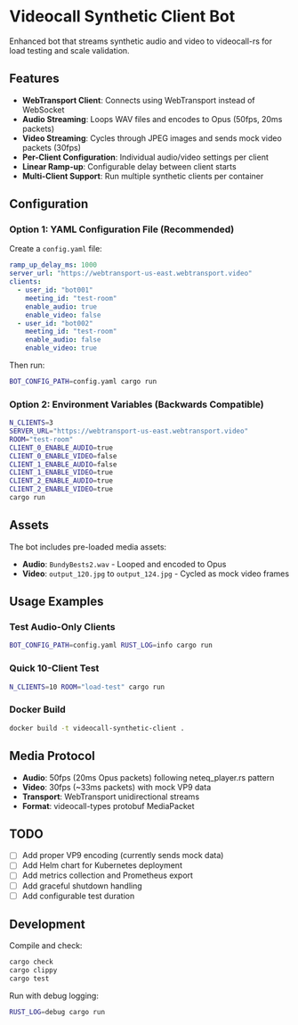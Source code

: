 # Videocall Synthetic Client Bot

Enhanced bot that streams synthetic audio and video to videocall-rs for load testing and scale validation.

## Features

- **WebTransport Client**: Connects using WebTransport instead of WebSocket
- **Audio Streaming**: Loops WAV files and encodes to Opus (50fps, 20ms packets)
- **Video Streaming**: Cycles through JPEG images and sends mock video packets (30fps)
- **Per-Client Configuration**: Individual audio/video settings per client
- **Linear Ramp-up**: Configurable delay between client starts
- **Multi-Client Support**: Run multiple synthetic clients per container

## Configuration

### Option 1: YAML Configuration File (Recommended)

Create a `config.yaml` file:

```yaml
ramp_up_delay_ms: 1000
server_url: "https://webtransport-us-east.webtransport.video"
clients:
  - user_id: "bot001"
    meeting_id: "test-room"
    enable_audio: true
    enable_video: false
  - user_id: "bot002"
    meeting_id: "test-room"
    enable_audio: false
    enable_video: true
```

Then run:
```bash
BOT_CONFIG_PATH=config.yaml cargo run
```

### Option 2: Environment Variables (Backwards Compatible)

```bash
N_CLIENTS=3
SERVER_URL="https://webtransport-us-east.webtransport.video"
ROOM="test-room"
CLIENT_0_ENABLE_AUDIO=true
CLIENT_0_ENABLE_VIDEO=false
CLIENT_1_ENABLE_AUDIO=false  
CLIENT_1_ENABLE_VIDEO=true
CLIENT_2_ENABLE_AUDIO=true
CLIENT_2_ENABLE_VIDEO=true
cargo run
```

## Assets

The bot includes pre-loaded media assets:

- **Audio**: `BundyBests2.wav` - Looped and encoded to Opus
- **Video**: `output_120.jpg` to `output_124.jpg` - Cycled as mock video frames

## Usage Examples

### Test Audio-Only Clients
```bash
BOT_CONFIG_PATH=config.yaml RUST_LOG=info cargo run
```

### Quick 10-Client Test
```bash
N_CLIENTS=10 ROOM="load-test" cargo run
```

### Docker Build
```bash
docker build -t videocall-synthetic-client .
```

## Media Protocol

- **Audio**: 50fps (20ms Opus packets) following neteq_player.rs pattern
- **Video**: 30fps (~33ms packets) with mock VP9 data
- **Transport**: WebTransport unidirectional streams
- **Format**: videocall-types protobuf MediaPacket

## TODO

- [ ] Add proper VP9 encoding (currently sends mock data)
- [ ] Add Helm chart for Kubernetes deployment  
- [ ] Add metrics collection and Prometheus export
- [ ] Add graceful shutdown handling
- [ ] Add configurable test duration

## Development

Compile and check:
```bash
cargo check
cargo clippy
cargo test
```

Run with debug logging:
```bash
RUST_LOG=debug cargo run
```